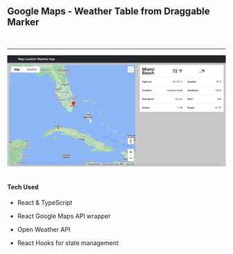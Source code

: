 <h2>Google Maps - Weather Table from Draggable Marker</h2>
<br/>
<hr>
<img src='./images/desktop.png' alt="app image"/>


<br/>
<br/>
<h4>Tech Used</h4>
<ul><li>React & TypeScript</li></ul>
<ul><li>React Google Maps API wrapper</li></ul>
<ul><li>Open Weather API</li></ul>
<ul><li>React Hooks for state management</li></ul>



